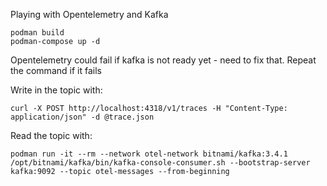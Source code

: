 Playing with Opentelemetry and Kafka 

~~~
podman build
podman-compose up -d 
~~~
Opentelemetry could fail if kafka is not ready yet - need to fix that. Repeat the command if it fails

Write in the topic with:

~~~
curl -X POST http://localhost:4318/v1/traces -H "Content-Type: application/json" -d @trace.json
~~~

Read the topic with:

~~~
podman run -it --rm --network otel-network bitnami/kafka:3.4.1 /opt/bitnami/kafka/bin/kafka-console-consumer.sh --bootstrap-server kafka:9092 --topic otel-messages --from-beginning
~~~


